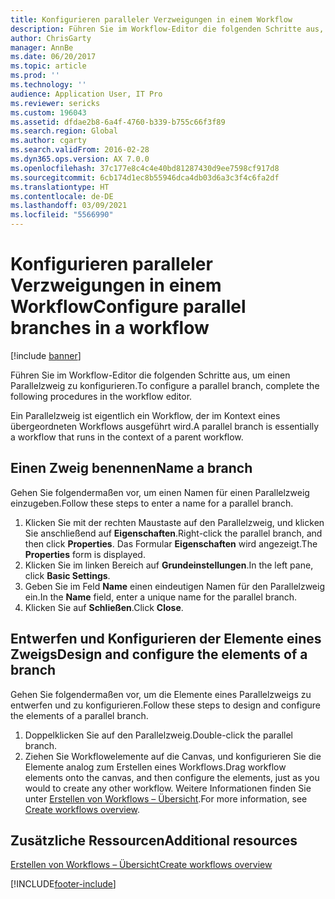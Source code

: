 ```yaml
---
title: Konfigurieren paralleler Verzweigungen in einem Workflow
description: Führen Sie im Workflow-Editor die folgenden Schritte aus, um einen Parallelzweig zu konfigurieren.
author: ChrisGarty
manager: AnnBe
ms.date: 06/20/2017
ms.topic: article
ms.prod: ''
ms.technology: ''
audience: Application User, IT Pro
ms.reviewer: sericks
ms.custom: 196043
ms.assetid: dfdae2b8-6a4f-4760-b339-b755c66f3f89
ms.search.region: Global
ms.author: cgarty
ms.search.validFrom: 2016-02-28
ms.dyn365.ops.version: AX 7.0.0
ms.openlocfilehash: 37c177e8c4c4e40bd81287430d9ee7598cf917d8
ms.sourcegitcommit: 6cb174d1ec8b55946dca4db03d6a3c3f4c6fa2df
ms.translationtype: HT
ms.contentlocale: de-DE
ms.lasthandoff: 03/09/2021
ms.locfileid: "5566990"
---
```

# <a name="configure-parallel-branches-in-a-workflow"></a><span data-ttu-id="fa597-103">Konfigurieren paralleler Verzweigungen in einem Workflow</span><span class="sxs-lookup"><span data-stu-id="fa597-103">Configure parallel branches in a workflow</span></span>

[!include [banner](../includes/banner.md)]

<span data-ttu-id="fa597-104">Führen Sie im Workflow-Editor die folgenden Schritte aus, um einen Parallelzweig zu konfigurieren.</span><span class="sxs-lookup"><span data-stu-id="fa597-104">To configure a parallel branch, complete the following procedures in the workflow editor.</span></span>

<span data-ttu-id="fa597-105">Ein Parallelzweig ist eigentlich ein Workflow, der im Kontext eines übergeordneten Workflows ausgeführt wird.</span><span class="sxs-lookup"><span data-stu-id="fa597-105">A parallel branch is essentially a workflow that runs in the context of a parent workflow.</span></span>

## <a name="name-a-branch"></a><span data-ttu-id="fa597-106">Einen Zweig benennen</span><span class="sxs-lookup"><span data-stu-id="fa597-106">Name a branch</span></span>

<span data-ttu-id="fa597-107">Gehen Sie folgendermaßen vor, um einen Namen für einen Parallelzweig einzugeben.</span><span class="sxs-lookup"><span data-stu-id="fa597-107">Follow these steps to enter a name for a parallel branch.</span></span>

1. <span data-ttu-id="fa597-108">Klicken Sie mit der rechten Maustaste auf den Parallelzweig, und klicken Sie anschließend auf **Eigenschaften**.</span><span class="sxs-lookup"><span data-stu-id="fa597-108">Right-click the parallel branch, and then click **Properties**.</span></span> <span data-ttu-id="fa597-109">Das Formular **Eigenschaften** wird angezeigt.</span><span class="sxs-lookup"><span data-stu-id="fa597-109">The **Properties** form is displayed.</span></span>
2. <span data-ttu-id="fa597-110">Klicken Sie im linken Bereich auf **Grundeinstellungen**.</span><span class="sxs-lookup"><span data-stu-id="fa597-110">In the left pane, click **Basic Settings**.</span></span>
3. <span data-ttu-id="fa597-111">Geben Sie im Feld **Name** einen eindeutigen Namen für den Parallelzweig ein.</span><span class="sxs-lookup"><span data-stu-id="fa597-111">In the **Name** field, enter a unique name for the parallel branch.</span></span>
4. <span data-ttu-id="fa597-112">Klicken Sie auf **Schließen**.</span><span class="sxs-lookup"><span data-stu-id="fa597-112">Click **Close**.</span></span>

## <a name="design-and-configure-the-elements-of-a-branch"></a><span data-ttu-id="fa597-113">Entwerfen und Konfigurieren der Elemente eines Zweigs</span><span class="sxs-lookup"><span data-stu-id="fa597-113">Design and configure the elements of a branch</span></span>

<span data-ttu-id="fa597-114">Gehen Sie folgendermaßen vor, um die Elemente eines Parallelzweigs zu entwerfen und zu konfigurieren.</span><span class="sxs-lookup"><span data-stu-id="fa597-114">Follow these steps to design and configure the elements of a parallel branch.</span></span>

1. <span data-ttu-id="fa597-115">Doppelklicken Sie auf den Parallelzweig.</span><span class="sxs-lookup"><span data-stu-id="fa597-115">Double-click the parallel branch.</span></span>
2. <span data-ttu-id="fa597-116">Ziehen Sie Workflowelemente auf die Canvas, und konfigurieren Sie die Elemente analog zum Erstellen eines Workflows.</span><span class="sxs-lookup"><span data-stu-id="fa597-116">Drag workflow elements onto the canvas, and then configure the elements, just as you would to create any other workflow.</span></span> <span data-ttu-id="fa597-117">Weitere Informationen finden Sie unter [Erstellen von Workflows – Übersicht](create-workflow.md).</span><span class="sxs-lookup"><span data-stu-id="fa597-117">For more information, see [Create workflows overview](create-workflow.md).</span></span>

## <a name="additional-resources"></a><span data-ttu-id="fa597-118">Zusätzliche Ressourcen</span><span class="sxs-lookup"><span data-stu-id="fa597-118">Additional resources</span></span>

[<span data-ttu-id="fa597-119">Erstellen von Workflows – Übersicht</span><span class="sxs-lookup"><span data-stu-id="fa597-119">Create workflows overview</span></span>](create-workflow.md)


[!INCLUDE[footer-include](../../../includes/footer-banner.md)]
